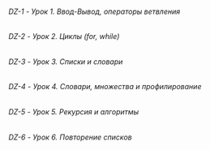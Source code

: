 ###### DZ-1 - Урок 1. Ввод-Вывод, операторы ветвления
###### DZ-2 - Урок 2. Циклы (for, while)
###### DZ-3 - Урок 3. Списки и словари
###### DZ-4 - Урок 4. Словари, множества и профилирование
###### DZ-5 - Урок 5. Рекурсия и алгоритмы
###### DZ-6 - Урок 6. Повторение списков
